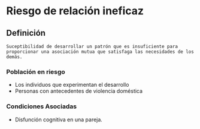 # Riesgo de relación ineficaz
## Definición
	Suceptibilidad de desarrollar un patrón que es insuficiente para proporcionar una asociación mutua que satisfaga las necesidades de los demás.


### Población en riesgo
- Los individuos que experimentan el desarrollo  
- Personas con antecedentes de 
violencia doméstica

### Condiciones Asociadas
- Disfunción cognitiva en una 
pareja.   
 
 
 
 
 
 
 
 
 
 
 
 
 
 